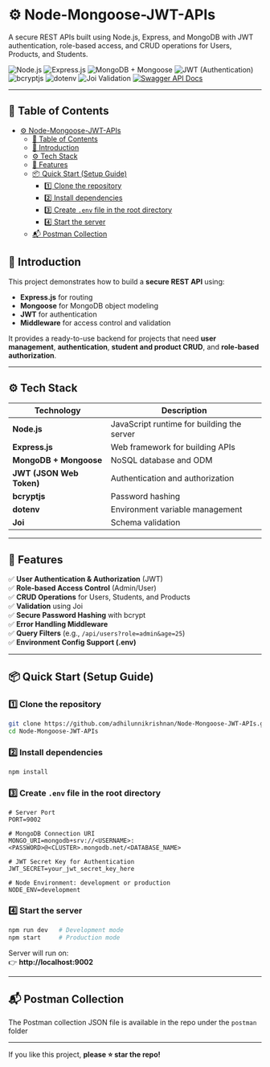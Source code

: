 # ⚙ Node-Mongoose-JWT-APIs

A secure REST APIs built using Node.js, Express, and MongoDB with JWT authentication, role-based access, and CRUD operations for Users, Products, and Students.

<div>
  <img src="https://img.shields.io/badge/-Node.js-339933?style=for-the-badge&logo=node.js&logoColor=white" alt="Node.js" />
  <img src="https://img.shields.io/badge/-Express.js-000000?style=for-the-badge&logo=express&logoColor=white" alt="Express.js" />
  <img src="https://img.shields.io/badge/-MongoDB-47A248?style=for-the-badge&logo=mongodb&logoColor=white" alt="MongoDB + Mongoose" />
  <img src="https://img.shields.io/badge/-JWT-000000?style=for-the-badge&logo=jsonwebtokens&logoColor=white" alt="JWT (Authentication)" />
  <img src="https://img.shields.io/badge/-bcryptjs-003366?style=for-the-badge&logo=security&logoColor=white" alt="bcryptjs" />
  <img src="https://img.shields.io/badge/-dotenv-009639?style=for-the-badge&logo=dotenv&logoColor=white" alt="dotenv" />
  <img src="https://img.shields.io/badge/-Joi-FFB703?style=for-the-badge&logo=javascript&logoColor=black" alt="Joi Validation" />
  <a href="https://node-mongoose-jwt-apis.onrender.com/api-docs" target="_blank">
    <img src="https://img.shields.io/badge/-Swagger-85EA2D?style=for-the-badge&logo=swagger&logoColor=black" alt="Swagger API Docs" />
  </a>
</div>




---

## 🧭 Table of Contents
- [⚙ Node-Mongoose-JWT-APIs](#-node-mongoose-jwt-apis)
  - [🧭 Table of Contents](#-table-of-contents)
  - [📖 Introduction](#-introduction)
  - [⚙ Tech Stack](#-tech-stack)
  - [🔋 Features](#-features)
  - [📦 Quick Start (Setup Guide)](#-quick-start-setup-guide)
    - [1️⃣ Clone the repository](#1️⃣-clone-the-repository)
    - [2️⃣ Install dependencies](#2️⃣-install-dependencies)
    - [3️⃣ Create `.env` file in the root directory](#3️⃣-create-env-file-in-the-root-directory)
    - [4️⃣ Start the server](#4️⃣-start-the-server)
  - [📬 Postman Collection](#-postman-collection)


## 📖 Introduction

This project demonstrates how to build a **secure REST API** using:
- **Express.js** for routing  
- **Mongoose** for MongoDB object modeling  
- **JWT** for authentication  
- **Middleware** for access control and validation  

It provides a ready-to-use backend for projects that need **user management**, **authentication**, **student and product CRUD**, and **role-based authorization**.

---

## ⚙ Tech Stack

| Technology | Description |
|-------------|-------------|
| **Node.js** | JavaScript runtime for building the server |
| **Express.js** | Web framework for building APIs |
| **MongoDB + Mongoose** | NoSQL database and ODM |
| **JWT (JSON Web Token)** | Authentication and authorization |
| **bcryptjs** | Password hashing |
| **dotenv** | Environment variable management |
| **Joi** | Schema validation |

---

## 🔋 Features

✅ **User Authentication & Authorization** (JWT)  
✅ **Role-based Access Control** (Admin/User)  
✅ **CRUD Operations** for Users, Students, and Products  
✅ **Validation** using Joi  
✅ **Secure Password Hashing** with bcrypt  
✅ **Error Handling Middleware**  
✅ **Query Filters** (e.g., `/api/users?role=admin&age=25`)  
✅ **Environment Config Support (.env)**  

---
## 📦 Quick Start (Setup Guide)

### 1️⃣ Clone the repository
```bash
git clone https://github.com/adhilunnikrishnan/Node-Mongoose-JWT-APIs.git
cd Node-Mongoose-JWT-APIs
```

### 2️⃣ Install dependencies
```bash
npm install
```

### 3️⃣ Create `.env` file in the root directory
```env
# Server Port
PORT=9002

# MongoDB Connection URI
MONGO_URI=mongodb+srv://<USERNAME>:<PASSWORD>@<CLUSTER>.mongodb.net/<DATABASE_NAME>

# JWT Secret Key for Authentication
JWT_SECRET=your_jwt_secret_key_here

# Node Environment: development or production
NODE_ENV=development

```

### 4️⃣ Start the server
```bash
npm run dev   # Development mode
npm start     # Production mode
```

Server will run on:  
👉 **http://localhost:9002**

---

## 📬 Postman Collection

The Postman collection JSON file is available in the repo under the `postman` folder

--- 


If you like this project, **please ⭐ star the repo!**